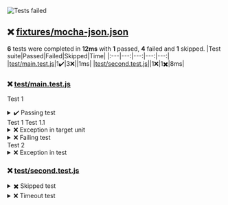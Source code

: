 ![Tests failed](https://img.shields.io/badge/tests-1%20passed%2C%204%20failed%2C%201%20skipped-critical)
## ❌ <a id="user-content-r0" href="#r0">fixtures/mocha-json.json</a>
**6** tests were completed in **12ms** with **1** passed, **4** failed and **1** skipped.
|Test suite|Passed|Failed|Skipped|Time|
|:---|---:|---:|---:|---:|
|[test/main.test.js](#r0s0)|1✔️|3❌||1ms|
|[test/second.test.js](#r0s1)||1❌|1✖️|8ms|
### ❌ <a id="user-content-r0s0" href="#r0s0">test/main.test.js</a>
Test 1
<details><summary>  ✔️ Passing test</summary>
</details>
Test 1 Test 1.1
<details><summary>  ❌ Exception in target unit</summary>
error:

```
Some error
```

</details>
<details><summary>  ❌ Failing test</summary>
error:

```
Expected values to be strictly equal:

false !== true

```

</details>
Test 2
<details><summary>  ❌ Exception in test</summary>
error:

```
Some error
```

</details>


### ❌ <a id="user-content-r0s1" href="#r0s1">test/second.test.js</a>
<details><summary>✖️ Skipped test</summary>
</details>
<details><summary>❌ Timeout test</summary>
error:

```
Timeout of 1ms exceeded. For async tests and hooks, ensure "done()" is called; if returning a Promise, ensure it resolves. (C:\Users\Michal\Workspace\dorny\test-reporter\reports\mocha\test\second.test.js)
```

</details>

